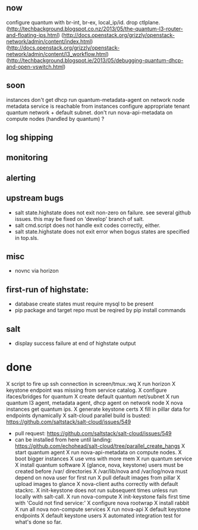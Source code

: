 ## now

configure quantum with br-int, br-ex, local_ip/id. drop ctlplane.
(http://techbackground.blogspot.co.nz/2013/05/the-quantum-l3-router-and-floating-ips.html)
(http://docs.openstack.org/grizzly/openstack-network/admin/content/index.html)
(http://docs.openstack.org/grizzly/openstack-network/admin/content/l3_workflow.html)
(http://techbackground.blogspot.ie/2013/05/debugging-quantum-dhcp-and-open-vswitch.html)

## soon

instances don't get dhcp
run quantum-metadata-agent on network node
metadata service is reachable from instances
configure appropriate tenant quantum network + default subnet.
don't run nova-api-metadata on compute nodes (handled by quantum) ?

## log shipping

## monitoring

## alerting

## upstream bugs

* salt state.highstate does not exit non-zero on failure.  see several github issues. this may be fixed on 'develop' branch of salt.
* salt cmd.script does not handle exit codes correctly, either.
* salt state.highstate does not exit error when bogus states are specified in top.sls.

## misc

* novnc via horizon

## first-run of highstate:

* database create states must require mysql to be present
* pip package and target repo must be reqired by pip install commands

## salt

* display success failure at end of highstate output


# done

X script to fire up ssh connection in screen/tmux.:wq
X run horizon
X keystone endpoint was missing from service catalog.
X configure ifaces/bridges for quantum
X create default quantum net/subnet
X run quantum l3 agent, metadata agent, dhcp agent on network node
X nova instances get quantum ips.
X generate keystone certs
X fill in pillar data for endpoints dynamically
X salt-cloud parallel build is busted: https://github.com/saltstack/salt-cloud/issues/549
  - pull request: https://github.com/saltstack/salt-cloud/issues/549
  - can be installed from here until landing:
      https://github.com/echohead/salt-cloud/tree/parallel_create_hangs
X start quantum agent
X run nova-api-metadata on compute nodes.
X boot bigger instances
X use vms with more mem
X run quantum service
X install quantum software
X (glance, nova, keystone) users must be created before /var/ directories
X /var/lib/nova and /var/log/nova must depend on nova user for first run
X pull default images from pillar
X upload images to glance
X nova-client auths correctly with default stackrc.
X init-keystone does not run subsequent times unless run locally with salt-call.
X run nova-compute
X init-keystone fails first time with 'Could not find service:'
X configure nova rootwrap
X install rabbit
X run all nova non-compute services
X run nova-api
X default keystone endpoints
X default keystone users
X automated integration test for what's done so far.
